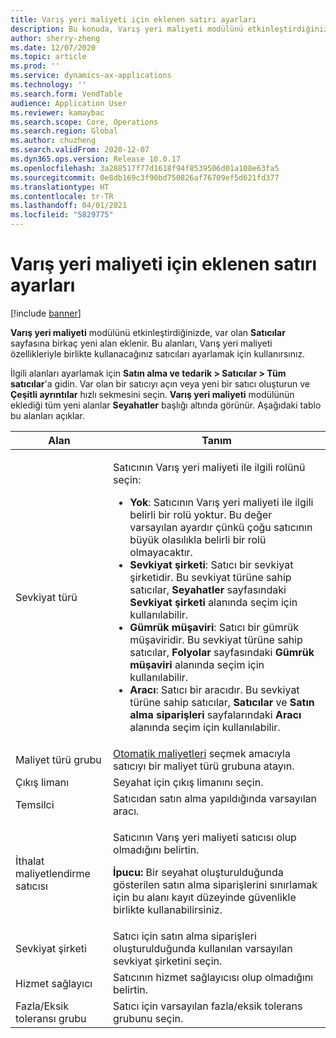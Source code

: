 ```yaml
---
title: Varış yeri maliyeti için eklenen satırı ayarları
description: Bu konuda, Varış yeri maliyeti modülünü etkinleştirdiğinizde var olan Satıcılar sayfasına eklenen yeni alanlar açıklanmaktadır. Bu alanları, Varış yeri maliyeti özellikleriyle birlikte kullanacağınız satıcıları ayarlamak için kullanırsınız.
author: sherry-zheng
ms.date: 12/07/2020
ms.topic: article
ms.prod: ''
ms.service: dynamics-ax-applications
ms.technology: ''
ms.search.form: VendTable
audience: Application User
ms.reviewer: kamaybac
ms.search.scope: Core, Operations
ms.search.region: Global
ms.author: chuzheng
ms.search.validFrom: 2020-12-07
ms.dyn365.ops.version: Release 10.0.17
ms.openlocfilehash: 3a288517f77d1618f94f8539506d01a108e63fa5
ms.sourcegitcommit: 0e8db169c3f90bd750826af76709ef5d621fd377
ms.translationtype: HT
ms.contentlocale: tr-TR
ms.lasthandoff: 04/01/2021
ms.locfileid: "5829775"
---
```

# <a name="vendor-settings-added-for-landed-cost"></a>Varış yeri maliyeti için eklenen satırı ayarları

[!include [banner](../../includes/banner.md)]

**Varış yeri maliyeti** modülünü etkinleştirdiğinizde, var olan **Satıcılar** sayfasına birkaç yeni alan eklenir. Bu alanları, Varış yeri maliyeti özellikleriyle birlikte kullanacağınız satıcıları ayarlamak için kullanırsınız.

İlgili alanları ayarlamak için **Satın alma ve tedarik \> Satıcılar \> Tüm satıcılar**'a gidin. Var olan bir satıcıyı açın veya yeni bir satıcı oluşturun ve **Çeşitli ayrıntılar** hızlı sekmesini seçin. **Varış yeri maliyeti** modülünün eklediği tüm yeni alanlar **Seyahatler** başlığı altında görünür. Aşağıdaki tablo bu alanları açıklar.

| Alan | Tanım |
|---|---|
| Sevkiyat türü | <p>Satıcının Varış yeri maliyeti ile ilgili rolünü seçin:</p><ul><li>**Yok**: Satıcının Varış yeri maliyeti ile ilgili belirli bir rolü yoktur. Bu değer varsayılan ayardır çünkü çoğu satıcının büyük olasılıkla belirli bir rolü olmayacaktır.</li><li>**Sevkiyat şirketi**: Satıcı bir sevkiyat şirketidir. Bu sevkiyat türüne sahip satıcılar, **Seyahatler** sayfasındaki **Sevkiyat şirketi** alanında seçim için kullanılabilir.</li><li>**Gümrük müşaviri**: Satıcı bir gümrük müşaviridir. Bu sevkiyat türüne sahip satıcılar, **Folyolar** sayfasındaki **Gümrük müşaviri** alanında seçim için kullanılabilir.</li><li>**Aracı**: Satıcı bir aracıdır. Bu sevkiyat türüne sahip satıcılar, **Satıcılar** ve **Satın alma siparişleri** sayfalarındaki **Aracı** alanında seçim için kullanılabilir.</li></ul> |
| Maliyet türü grubu | [Otomatik maliyetleri](auto-cost-setup.md) seçmek amacıyla satıcıyı bir maliyet türü grubuna atayın. |
| Çıkış limanı | Seyahat için çıkış limanını seçin. |
| Temsilci | Satıcıdan satın alma yapıldığında varsayılan aracı. |
| İthalat maliyetlendirme satıcısı | <p>Satıcının Varış yeri maliyeti satıcısı olup olmadığını belirtin.</p><p>**İpucu:** Bir seyahat oluşturulduğunda gösterilen satın alma siparişlerini sınırlamak için bu alanı kayıt düzeyinde güvenlikle birlikte kullanabilirsiniz.</p> |
| Sevkiyat şirketi | Satıcı için satın alma siparişleri oluşturulduğunda kullanılan varsayılan sevkiyat şirketini seçin. |
| Hizmet sağlayıcı | Satıcının hizmet sağlayıcısı olup olmadığını belirtin. |
| Fazla/Eksik toleransı grubu | Satıcı için varsayılan fazla/eksik tolerans grubunu seçin. |
